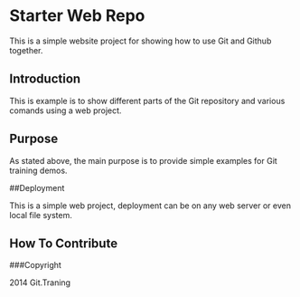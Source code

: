 # Starter Web Repo

This is a simple website project for showing how to use Git and Github together.

## Introduction

This is example is to show different parts of the Git repository and various comands using a web project.

## Purpose

As stated above, the main purpose is to provide simple examples for Git training demos.

##Deployment

This is a simple web project, deployment can be on any web server or even local file system.

## How To Contribute

###Copyright

2014 Git.Traning